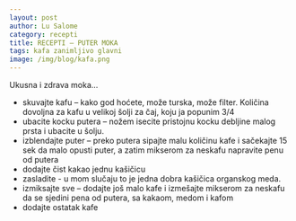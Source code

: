```yaml
---
layout: post
author: Lu Salome
category: recepti
title: RECEPTI – PUTER MOKA
tags: kafa zanimljivo glavni
image: /img/blog/kafa.png
---
```


Ukusna i zdrava moka...

* skuvajte kafu – kako god hoćete, može turska, može filter. Količina dovoljna za kafu u velikoj šolji za čaj, koju ja popunim 3/4
* ubacite kocku putera – nožem isecite pristojnu kocku debljine malog prsta i ubacite u šolju.
* izblendajte puter – preko putera sipajte malu količinu kafe i sačekajte 15 sek da malo opusti puter, a zatim mikserom za neskafu napravite penu od putera
* dodajte čist kakao jednu kašičicu
* zasladite - u mom slučaju to je jedna dobra kašičica organskog meda.
* izmiksajte sve – dodajte još malo kafe i izmešajte mikserom za neskafu da se sjedini pena od putera, sa kakaom, medom i kafom
* dodajte ostatak kafe

